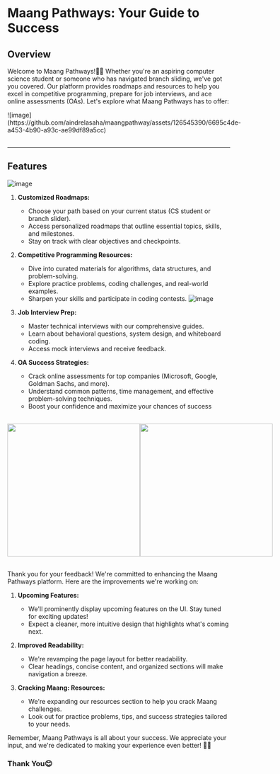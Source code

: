 # Maang Pathways: Your Guide to Success

## Overview

Welcome to Maang Pathways!👋🏼 Whether you're an aspiring computer science student or someone who has navigated branch sliding, we've got you covered. Our platform provides roadmaps and resources to help you excel in competitive programming, prepare for job interviews, and ace online assessments (OAs). Let's explore what Maang Pathways has to offer:
<div style="display: flex; flex-direction: row; ">
![image](https://github.com/aindrelasaha/maangpathway/assets/126545390/6695c4de-a453-4b90-a93c-ae99df89a5cc)
</div>
<br>

---


## Features
![image](https://github.com/aindrelasaha/maangpathway/assets/126545390/c4114abc-c100-4cdd-9fe5-e3549f383946)


1. **Customized Roadmaps:**
   - Choose your path based on your current status (CS student or branch slider).
   - Access personalized roadmaps that outline essential topics, skills, and milestones.
   - Stay on track with clear objectives and checkpoints.

2. **Competitive Programming Resources:**
   - Dive into curated materials for algorithms, data structures, and problem-solving.
   - Explore practice problems, coding challenges, and real-world examples.
   - Sharpen your skills and participate in coding contests.
![image](https://github.com/aindrelasaha/maangpathway/assets/126545390/ac021df6-d6dc-4502-9f90-4ff201bbc173)

3. **Job Interview Prep:**
   - Master technical interviews with our comprehensive guides.
   - Learn about behavioral questions, system design, and whiteboard coding.
   - Access mock interviews and receive feedback.

4. **OA Success Strategies:**
   - Crack online assessments for top companies (Microsoft, Google, Goldman Sachs, and more).
   - Understand common patterns, time management, and effective problem-solving techniques.
   - Boost your confidence and maximize your chances of success
<br>
<div style="display: flex; flex-direction: row; ">
    <img src="https://github.com/Nishcurse/ignore-/assets/114647752/9561c893-0865-4fd4-93de-bb71a0cc9ddd" style="width: auto; height: 300px; flex: 1;">
    <img src="https://github.com/Nishcurse/ignore-/assets/114647752/55d36fd4-b474-467c-aa2f-55edcc2700f1" style="width: auto; height: 300px; flex: 1;">
</div>
<br>

Thank you for your feedback! We're committed to enhancing the Maang Pathways platform. Here are the improvements we're working on:

1. **Upcoming Features:**
   - We'll prominently display upcoming features on the UI. Stay tuned for exciting updates!
   - Expect a cleaner, more intuitive design that highlights what's coming next.

2. **Improved Readability:**
   - We're revamping the page layout for better readability.
   - Clear headings, concise content, and organized sections will make navigation a breeze.

3. **Cracking Maang: Resources:**
   - We're expanding our resources section to help you crack Maang challenges.
   - Look out for practice problems, tips, and success strategies tailored to your needs.

Remember, Maang Pathways is all about your success. We appreciate your input, and we're dedicated to making your experience even better! 🌟🚀

### Thank You😊
